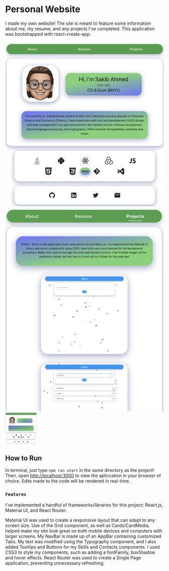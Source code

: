 # Personal Website

I made my own website! The site is meant to feature some information about me, my resume, and any projects I've completed. This application was bootstrapped with react-create-app. 

![Landing Page](/demopics/portfoliotooltippic.png)
![Projects Page](/demopics/portfolioprojectspic.png)
<img src="/demopics/portfoliotooltippic.png" width="100" height="100">

## How to Run

In terminal, just type `npm run start` in the same directory as the project! Then, open [http://localhost:3000](http://localhost:3000) to view the apliccation in 
your browser of choice. Edits made to the code will be rendered in real-time. 

### `Features`

I've implemented a handful of frameworks/libraries for this project: React.js, Material UI, and React Router. 

Material UI was used to create a responsive layout that can adapt to any screen size. Use of the Grid component, as well as Cards/CardMedia, helped make my site look great on both mobile devices and computers with larger screens. My NavBar is made up of an AppBar containing customized Tabs. My text was modified using the Typography component, and I also added Tooltips and Buttons for my Skills and Contacts components. I used CSS3 to style my components, such as adding a fontFamily, boxShadow and hover effects. React Router was used to create a Single Page application, preventing unnecessary refreshing. 







